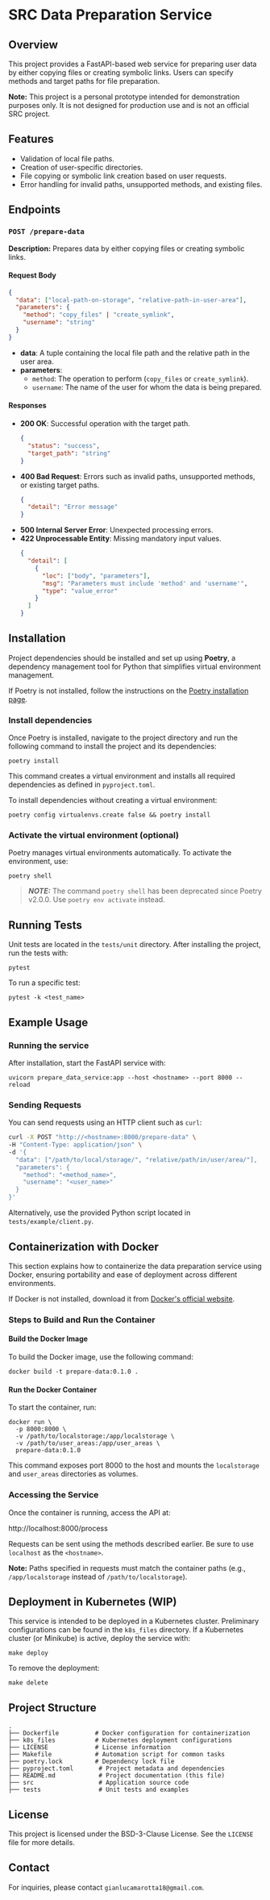 # SRC Data Preparation Service

## Overview
This project provides a FastAPI-based web service for preparing user data by either copying files or creating symbolic links. Users can specify methods and target paths for file preparation.

**Note:** This project is a personal prototype intended for demonstration purposes only. It is not designed for production use and is not an official SRC project.

## Features
- Validation of local file paths.
- Creation of user-specific directories.
- File copying or symbolic link creation based on user requests.
- Error handling for invalid paths, unsupported methods, and existing files.

## Endpoints

### `POST /prepare-data`
**Description:** Prepares data by either copying files or creating symbolic links.

#### Request Body
```json
{
  "data": ["local-path-on-storage", "relative-path-in-user-area"],
  "parameters": {
    "method": "copy_files" | "create_symlink",
    "username": "string"
  }
}
```

- **data**: A tuple containing the local file path and the relative path in the user area.
- **parameters**:
  - `method`: The operation to perform (`copy_files` or `create_symlink`).
  - `username`: The name of the user for whom the data is being prepared.

#### Responses
- **200 OK**: Successful operation with the target path.
  ```json
  {
    "status": "success",
    "target_path": "string"
  }
  ```
- **400 Bad Request**: Errors such as invalid paths, unsupported methods, or existing target paths.
  ```json
  {
    "detail": "Error message"
  }
  ```
- **500 Internal Server Error**: Unexpected processing errors.
- **422 Unprocessable Entity**: Missing mandatory input values.
  ```json
  {
    "detail": [
      {
        "loc": ["body", "parameters"],
        "msg": "Parameters must include 'method' and 'username'",
        "type": "value_error"
      }
    ]
  }
  ```

## Installation

Project dependencies should be installed and set up using **Poetry**, a dependency management tool for Python that simplifies virtual environment management.

If Poetry is not installed, follow the instructions on the [Poetry installation page](https://python-poetry.org/docs/#installation).

### Install dependencies

Once Poetry is installed, navigate to the project directory and run the following command to install the project and its dependencies:
```
poetry install
```
This command creates a virtual environment and installs all required dependencies as defined in `pyproject.toml`.

To install dependencies without creating a virtual environment:
```
poetry config virtualenvs.create false && poetry install
```

### Activate the virtual environment (optional)
Poetry manages virtual environments automatically. To activate the environment, use:
```
poetry shell
```
> **_NOTE:_**
> The command `poetry shell` has been deprecated since Poetry v2.0.0. Use `poetry env activate` instead.

## Running Tests

Unit tests are located in the `tests/unit` directory. After installing the project, run the tests with:
```
pytest
```
To run a specific test:
```
pytest -k <test_name>
```

## Example Usage

### Running the service

After installation, start the FastAPI service with:
```
uvicorn prepare_data_service:app --host <hostname> --port 8000 --reload
```

### Sending Requests

You can send requests using an HTTP client such as `curl`:
```bash
curl -X POST "http://<hostname>:8000/prepare-data" \
-H "Content-Type: application/json" \
-d '{
  "data": ["/path/to/local/storage/", "relative/path/in/user/area/"],
  "parameters": {
    "method": "<method_name>",
    "username": "<user_name>"
  }
}'
```
Alternatively, use the provided Python script located in `tests/example/client.py`.

## Containerization with Docker

This section explains how to containerize the data preparation service using Docker, ensuring portability and ease of deployment across different environments.

If Docker is not installed, download it from [Docker's official website](https://www.docker.com/get-started).

### Steps to Build and Run the Container

#### Build the Docker Image

To build the Docker image, use the following command:
```
docker build -t prepare-data:0.1.0 .
```

#### Run the Docker Container

To start the container, run:
```
docker run \
  -p 8000:8000 \
  -v /path/to/localstorage:/app/localstorage \
  -v /path/to/user_areas:/app/user_areas \
  prepare-data:0.1.0
```
This command exposes port 8000 to the host and mounts the `localstorage` and `user_areas` directories as volumes.

### Accessing the Service

Once the container is running, access the API at:

http://localhost:8000/process

Requests can be sent using the methods described earlier. Be sure to use `localhost` as the `<hostname>`.

**Note:** Paths specified in requests must match the container paths (e.g., `/app/localstorage` instead of `/path/to/localstorage`).

## Deployment in Kubernetes (WIP)

This service is intended to be deployed in a Kubernetes cluster. Preliminary configurations can be found in the `k8s_files` directory. If a Kubernetes cluster (or Minikube) is active, deploy the service with:
```
make deploy
```
To remove the deployment:
```
make delete
```

## Project Structure
```
.
├── Dockerfile          # Docker configuration for containerization
├── k8s_files           # Kubernetes deployment configurations
├── LICENSE             # License information
├── Makefile            # Automation script for common tasks
├── poetry.lock         # Dependency lock file
├── pyproject.toml       # Project metadata and dependencies
├── README.md            # Project documentation (this file)
├── src                  # Application source code
├── tests                # Unit tests and examples
```

## License
This project is licensed under the BSD-3-Clause License. See the `LICENSE` file for more details.

## Contact
For inquiries, please contact `gianlucamarotta18@gmail.com`.


